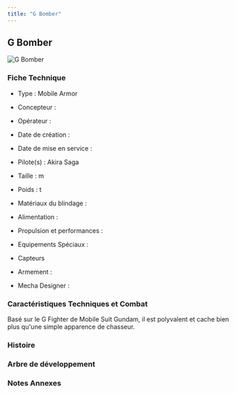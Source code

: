 ```yaml
---
title: "G Bomber"
---
```


G Bomber
--------


![G Bomber](/images/stories/saga/gundambftry/mechas/g-bomber.png)


### Fiche Technique



- Type : Mobile Armor
  
- Concepteur : 
  
- Opérateur : 
  
- Date de création : 
  
- Date de mise en service : 
  
- Pilote(s) : Akira Saga
  
- Taille : m
  
- Poids : t
  
- Matériaux du blindage : 
  
- Alimentation : 
  
- Propulsion et performances : 
  
- Equipements Spéciaux :


* Capteurs


- Armement :




- Mecha Designer : 


### Caractéristiques Techniques et Combat


Basé sur le G Fighter de Mobile Suit Gundam, il est polyvalent et cache bien plus qu'une simple apparence de chasseur.


### Histoire


### Arbre de développement


### Notes Annexes


